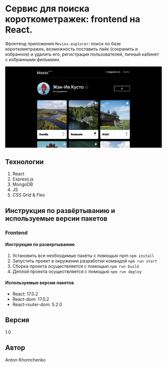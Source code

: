 # **Сервис для поиска короткометражек: frontend на React.**
Фронтенд приложения `Movies-explorer`: поиск по базе короткометражек, возможность поставить лайк (сохранить и избранное) и удалить его, регистрация пользователей, личный кабинет с избранными фильмами. 

![Проект Movies-explorer-frontend](https://github.com/khomch/react-mesto-api-full/blob/main/readme/mesto-index.jpg?raw=true)

## Технологии
1. React
2. Express.js
3. MongoDB
4. JS
5. CSS Grid & Flex


## Инструкция по развёртыванию и используемые версии пакетов

### Frontend

#### Инструкция по развертыванию
1. Установить все необходимые пакеты с помощью npm `npm install`
2. Запустить проект в окружении разработки командой `npm run start`
3. Сборка проекта осуществляется с помощью `npm run build`
4. Деплой проекта осуществляется с помощью `npm run deploy`

#### Используемые версии пакетов
* React: 17.0.2
* React-dom: 17.0.2
* React-router-dom: 5.2.0

## Версия
1.0

## Автор
Anton Khomchenko

